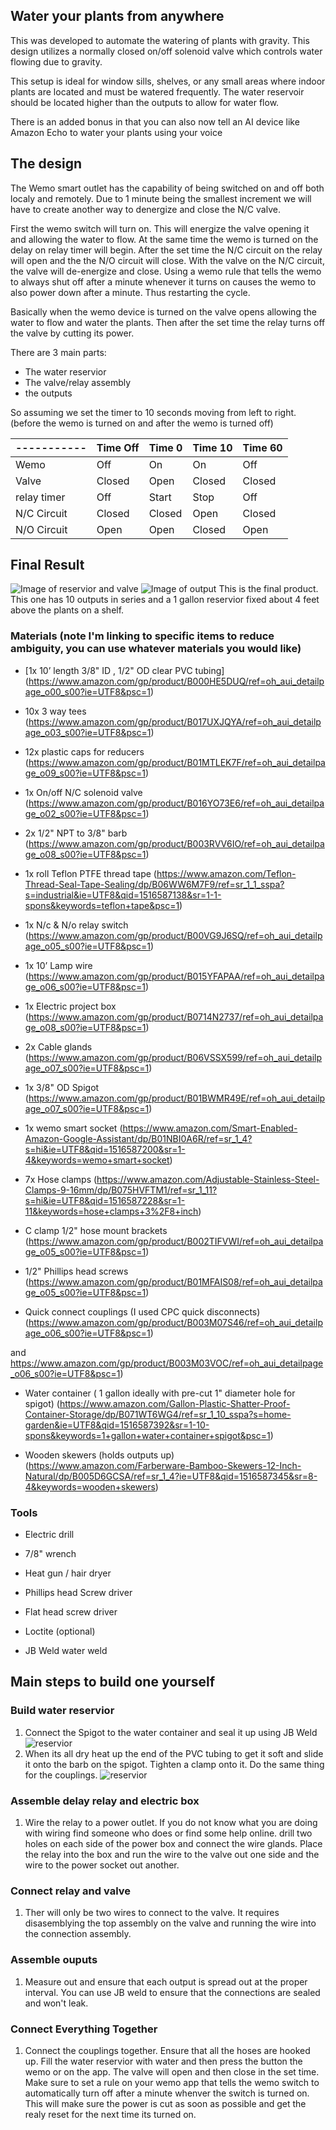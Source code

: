## Water your plants from anywhere

This was developed to automate the watering of plants with gravity. This design utilizes a normally closed on/off solenoid valve which controls water flowing due to gravity.

This setup is ideal for window sills, shelves, or any small areas where indoor plants are located and must be watered frequently. The water reservoir should be located higher than the outputs to allow for water flow.

There is an added bonus in that you can also now tell an AI device like Amazon Echo to water your plants using your voice

## The design

The Wemo smart outlet has the capability of being switched on and off both localy and remotely. Due to 1 minute being the smallest increment we will have to create another way to denergize and close the N/C valve.

First the wemo switch will turn on. This will energize the valve opening it and allowing the water to flow. At the same time the wemo is turned on the delay on relay timer will begin. After the set time the N/C circuit on the relay will open and the the N/O circuit will close. With the valve on the N/C circuit, the valve will de-energize and close. Using a wemo rule that tells the wemo to always shut off after a minute whenever it turns on causes the wemo to also power down after a minute. Thus restarting the cycle.

Basically when the wemo device is turned on the valve opens allowing the water to flow and water the plants. Then after the set time the relay turns off the valve by cutting its power.

There are 3 main parts:

- The water reservior
- The valve/relay assembly
- the outputs

So assuming we set the timer to 10 seconds moving from left to right. (before the wemo is turned on and after the wemo is turned off)


| ----------- | Time Off| Time 0 | Time 10 | Time 60 |
| ----------- | ------- | ------ | ------- | ------- |
| Wemo        | Off     |  On    |  On     |  Off    |
| Valve       | Closed  | Open   | Closed  | Closed  |
| relay timer | Off     | Start  | Stop    | Off     |
| N/C Circuit | Closed  | Closed | Open    | Closed  |
| N/O Circuit | Open    | Open   | Closed  | Open    |

## Final Result

![Image of reservior and valve](https://dl.dropboxusercontent.com/s/el61ygrr2me428m/20180118_152428.jpg)
![Image of output](https://dl.dropboxusercontent.com/s/6v5zico94f435j6/Output.jpg)
This is the final product. This one has 10 outputs in series and a 1 gallon reservior fixed about 4 feet above the plants on a shelf. 

### Materials (note I'm linking to specific items to reduce ambiguity, you can use whatever materials you would like)

- [1x 10’ length 3/8" ID , 1/2" OD clear PVC tubing]  (https://www.amazon.com/gp/product/B000HE5DUQ/ref=oh_aui_detailpage_o00_s00?ie=UTF8&psc=1)

- 10x 3 way tees (https://www.amazon.com/gp/product/B017UXJQYA/ref=oh_aui_detailpage_o03_s00?ie=UTF8&psc=1)

- 12x plastic caps for reducers (https://www.amazon.com/gp/product/B01MTLEK7F/ref=oh_aui_detailpage_o09_s00?ie=UTF8&psc=1)

- 1x On/off  N/C solenoid valve (https://www.amazon.com/gp/product/B016YO73E6/ref=oh_aui_detailpage_o02_s00?ie=UTF8&psc=1)

- 2x 1/2" NPT to 3/8" barb (https://www.amazon.com/gp/product/B003RVV6IO/ref=oh_aui_detailpage_o08_s00?ie=UTF8&psc=1)

- 1x roll Teflon PTFE thread tape (https://www.amazon.com/Teflon-Thread-Seal-Tape-Sealing/dp/B06WW6M7F9/ref=sr_1_1_sspa?s=industrial&ie=UTF8&qid=1516587138&sr=1-1-spons&keywords=teflon+tape&psc=1)

- 1x N/c  & N/o relay switch (https://www.amazon.com/gp/product/B00VG9J6SQ/ref=oh_aui_detailpage_o05_s00?ie=UTF8&psc=1)

- 1x 10’ Lamp wire (https://www.amazon.com/gp/product/B015YFAPAA/ref=oh_aui_detailpage_o06_s00?ie=UTF8&psc=1)

- 1x Electric project box (https://www.amazon.com/gp/product/B0714N2737/ref=oh_aui_detailpage_o08_s00?ie=UTF8&psc=1)

- 2x Cable glands (https://www.amazon.com/gp/product/B06VSSX599/ref=oh_aui_detailpage_o07_s00?ie=UTF8&psc=1)

- 1x 3/8" OD Spigot (https://www.amazon.com/gp/product/B01BWMR49E/ref=oh_aui_detailpage_o07_s00?ie=UTF8&psc=1)

- 1x wemo smart socket (https://www.amazon.com/Smart-Enabled-Amazon-Google-Assistant/dp/B01NBI0A6R/ref=sr_1_4?s=hi&ie=UTF8&qid=1516587200&sr=1-4&keywords=wemo+smart+socket)

- 7x Hose clamps (https://www.amazon.com/Adjustable-Stainless-Steel-Clamps-9-16mm/dp/B075HVFTM1/ref=sr_1_11?s=hi&ie=UTF8&qid=1516587228&sr=1-11&keywords=hose+clamps+3%2F8+inch)

- C clamp 1/2" hose mount brackets (https://www.amazon.com/gp/product/B002TIFVWI/ref=oh_aui_detailpage_o05_s00?ie=UTF8&psc=1)

- 1/2" Phillips head screws (https://www.amazon.com/gp/product/B01MFAIS08/ref=oh_aui_detailpage_o05_s00?ie=UTF8&psc=1)

- Quick connect couplings (I used CPC quick disconnects) (https://www.amazon.com/gp/product/B003M07S46/ref=oh_aui_detailpage_o06_s00?ie=UTF8&psc=1)

and https://www.amazon.com/gp/product/B003M03VOC/ref=oh_aui_detailpage_o06_s00?ie=UTF8&psc=1)

- Water container ( 1 gallon ideally with pre-cut 1" diameter hole for spigot) (https://www.amazon.com/Gallon-Plastic-Shatter-Proof-Container-Storage/dp/B071WT6WG4/ref=sr_1_10_sspa?s=home-garden&ie=UTF8&qid=1516587392&sr=1-10-spons&keywords=1+gallon+water+container+spigot&psc=1)

- Wooden skewers (holds outputs up) (https://www.amazon.com/Farberware-Bamboo-Skewers-12-Inch-Natural/dp/B005D6GCSA/ref=sr_1_4?ie=UTF8&qid=1516587345&sr=8-4&keywords=wooden+skewers)


### Tools

- Electric drill

- 7/8" wrench

- Heat gun / hair dryer

- Phillips head Screw driver

- Flat head screw driver

- Loctite (optional)

- JB Weld water weld 

## Main steps to build one yourself

### Build water reservior

1. Connect the Spigot to the water container and seal it up using JB Weld
![reservior](https://dl.dropboxusercontent.com/s/z36bwj65y41oq7j/20180115_135329.jpg)
2. When its all dry heat up the end of the PVC tubing to get it soft and slide it onto the barb on the spigot. Tighten a clamp onto it. Do the same thing for the couplings.
![reservior](https://dl.dropboxusercontent.com/s/mzp74xfjtlu4z8t/20180116_170207.jpg)

### Assemble delay relay and electric box

1. Wire the relay to a power outlet. If you do not know what you are doing with wiring find someone who does or find some help online. drill two holes on each side of the power box and connect the wire glands. Place the relay into the box and run the wire to the valve out one side and the wire to the power socket out another.

### Connect relay and valve

1. Ther will only be two wires to connect to the valve. It requires disasemblying the top assembly on the valve and running the wire into the connection assembly.

### Assemble ouputs

1. Measure out and ensure that each output is spread out at the proper interval. You can use JB weld to ensure that the connections are sealed and won't leak.

### Connect Everything Together

1. Connect the couplings together. Ensure that all the hoses are hooked up. Fill the water reservior with water and then press the button the wemo or on the app. The valve will open and then close in the set time. Make sure to set a rule on your wemo app that tells the wemo switch to automatically turn off after a minute whenver the switch is turned on. This will make sure the power is cut as soon as possible and get the realy reset for the next time its turned on.
